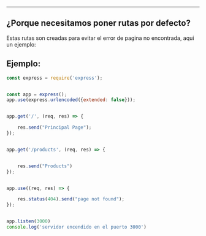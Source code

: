 
---
## ¿Porque necesitamos poner rutas por defecto?
Estas rutas son creadas para evitar el error de pagina no encontrada, aqui un ejemplo:

## Ejemplo:

```javascript
const express = require('express');


const app = express();
app.use(express.urlencoded({extended: false}));


app.get('/', (req, res) => {

    res.send("Principal Page");
});


app.get('/products', (req, res) => {


    res.send("Products")
});


app.use((req, res) => {

    res.status(404).send("page not found");
});


app.listen(3000)
console.log('servidor encendido en el puerto 3000')


```




